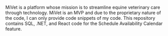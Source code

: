 MiVet is a platform whose mission is to streamline equine veterinary care through technology. MiVet is an MVP and due to the proprietary nature of the code, I can only provide code snippets of my code. This repository contains SQL, .NET, and React code for the Schedule Availability Calendar feature.
